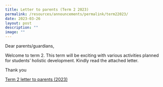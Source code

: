 ```yaml
---
title: Letter to parents (Term 2 2023)
permalink: /resources/announcements/permalink/term22023/
date: 2023-03-26
layout: post
description: ""
image: ""
---
```


Dear parents/guardians,

Welcome to term 2. This term will be exciting with various activities planned for students’ holistic development. Kindly read the attached letter.

Thank you

[Term 2 letter to parents (2023)](/files/Term%202%20letter%20to%20parents%20(2023).pdf)